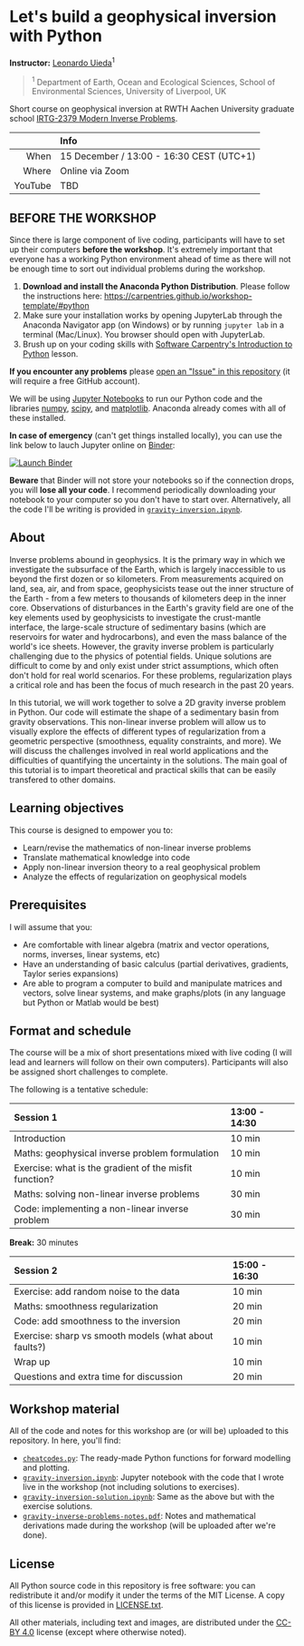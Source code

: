 # Let's build a geophysical inversion with Python

**Instructor:** [Leonardo Uieda](https://www.leouieda.com/)<sup>1</sup>

> <sup>1</sup> Department of Earth, Ocean and Ecological Sciences,
> School of Environmental Sciences, University of Liverpool, UK

Short course on geophysical inversion at RWTH Aachen University
graduate school [IRTG-2379 Modern Inverse Problems](
https://blog.rwth-aachen.de/irtg-mip/about-irtg-2379/).

|        | Info |
|-------:|:-----|
|When    | 15 December / 13:00 - 16:30 CEST (UTC+1) |
|Where   | Online via Zoom |
|YouTube | TBD |

## BEFORE THE WORKSHOP

Since there is large component of live coding, participants will
have to set up their computers **before the workshop**. It's
extremely important that everyone has a working Python environment
ahead of time as there will not be enough time to sort out
individual problems during the workshop.

1. **Download and install the Anaconda Python Distribution**.
   Please follow the instructions here:
   https://carpentries.github.io/workshop-template/#python
1. Make sure your installation works by opening JupyterLab through
   the Anaconda Navigator app (on Windows) or by running
   `jupyter lab` in a terminal (Mac/Linux). You browser should
   open with JupyterLab.
1. Brush up on your coding skills with [Software Carpentry's
   Introduction to Python](https://swcarpentry.github.io/python-novice-inflammation/)
   lesson.

**If you encounter any problems** please [open an "Issue" in
this repository](https://github.com/compgeolab/2020-aachen-inverse-problems/issues/new)
(it will require a free GitHub account).

We will be using [Jupyter Notebooks](https://jupyter.org/) to run our
Python code and the libraries [numpy](https://numpy.org/),
[scipy](https://www.scipy.org/), and [matplotlib](https://matplotlib.org/).
Anaconda already comes with all of these installed.

**In case of emergency** (can't get things installed locally), you can
use the link below to lauch Jupyter online on [Binder](https://mybinder.org/):

[![Launch Binder](https://mybinder.org/badge_logo.svg)](https://mybinder.org/v2/gh/compgeolab/2020-aachen-inverse-problems/HEAD)

**Beware** that Binder will not store your notebooks so if the connection
drops, you will **lose all your code**. I recommend periodically
downloading your notebook to your computer so you don't have to start
over. Alternatively, all the code I'll be writing is provided in
[`gravity-inversion.ipynb`](https://nbviewer.jupyter.org/github/compgeolab/2020-aachen-inverse-problems/blob/main/gravity-inversion.ipynb).

## About

Inverse problems abound in geophysics.
It is the primary way in which we investigate the subsurface of the Earth,
which is largely inaccessible to us beyond the first dozen or so kilometers.
From measurements acquired on land, sea, air, and from space, geophysicists
tease out the inner structure of the Earth - from a few meters to thousands of
kilometers deep in the inner core.
Observations of disturbances in the Earth's gravity field are one of the key
elements used by geophysicists to investigate the crust-mantle interface, the
large-scale structure of sedimentary basins (which are reservoirs for water and
hydrocarbons), and even the mass balance of the world's ice sheets.
However, the gravity inverse problem is particularly challenging due to the
physics of potential fields.
Unique solutions are difficult to come by and only exist under strict
assumptions, which often don't hold for real world scenarios.
For these problems, regularization plays a critical role and has been the focus
of much research in the past 20 years.

In this tutorial, we will work together to solve a 2D gravity inverse problem
in Python.
Our code will estimate the shape of a sedimentary basin from gravity
observations.
This non-linear inverse problem will allow us to visually explore the effects
of different types of regularization from a geometric perspective (smoothness,
equality constraints, and more).
We will discuss the challenges involved in real world applications and the
difficulties of quantifying the uncertainty in the solutions.
The main goal of this tutorial is to impart theoretical and practical
skills that can be easily transfered to other domains.

## Learning objectives

This course is designed to empower you to:

* Learn/revise the mathematics of non-linear inverse problems
* Translate mathematical knowledge into code
* Apply non-linear inversion theory to a real geophysical problem
* Analyze the effects of regularization on geophysical models

## Prerequisites

I will assume that you:

* Are comfortable with linear algebra (matrix and vector operations,
  norms, inverses, linear systems, etc)
* Have an understanding of basic calculus (partial derivatives, gradients,
  Taylor series expansions)
* Are able to program a computer to build and manipulate matrices and
  vectors, solve linear systems, and make graphs/plots (in any language
  but Python or Matlab would be best)

## Format and schedule

The course will be a mix of short presentations mixed with live coding
(I will lead and learners will follow on their own computers). Participants
will also be assigned short challenges to complete.

The following is a tentative schedule:

| Session 1 | 13:00 - 14:30 |
|:----------|:--------------|
| Introduction | 10 min |
| Maths: geophysical inverse problem formulation | 10 min |
| Exercise: what is the gradient of the misfit function? | 10 min |
| Maths: solving non-linear inverse problems | 30 min |
| Code: implementing a non-linear inverse problem | 30 min |

**Break:** 30 minutes

| Session 2 | 15:00 - 16:30 |
|:----------|:--------------|
| Exercise: add random noise to the data | 10 min |
| Maths: smoothness regularization | 20 min |
| Code: add smoothness to the inversion | 20 min |
| Exercise: sharp vs smooth models (what about faults?) | 10 min |
| Wrap up | 10 min |
| Questions and extra time for discussion | 20 min |

## Workshop material

All of the code and notes for this workshop are (or will be) uploaded
to this repository. In here, you'll find:

* [`cheatcodes.py`](cheatcodes.py): The ready-made Python functions for
  forward modelling and plotting.
* [`gravity-inversion.ipynb`](https://nbviewer.jupyter.org/github/compgeolab/2020-aachen-inverse-problems/blob/main/gravity-inversion.ipynb):
  Jupyter notebook with the code that I wrote live in the workshop
  (not including solutions to exercises).
* [`gravity-inversion-solution.ipynb`](https://nbviewer.jupyter.org/github/compgeolab/2020-aachen-inverse-problems/blob/main/gravity-inversion-solution.ipynb):
  Same as the above but with the exercise solutions.
* [`gravity-inverse-problems-notes.pdf`](gravity-inverse-problems-notes.pdf): 
  Notes and mathematical derivations made during the workshop
  (will be uploaded after we're done).

## License

All Python source code in this repository is free software:
you can redistribute it and/or modify it under the terms of the
MIT License. A copy of this license is provided in
[LICENSE.txt](https://github.com/compgeolab/2020-aachen-inverse-problems/blob/main/LICENSE.txt).

All other materials, including text and images, are distributed under the
[CC-BY 4.0](https://creativecommons.org/licenses/by/4.0/)
license (except where otherwise noted).
